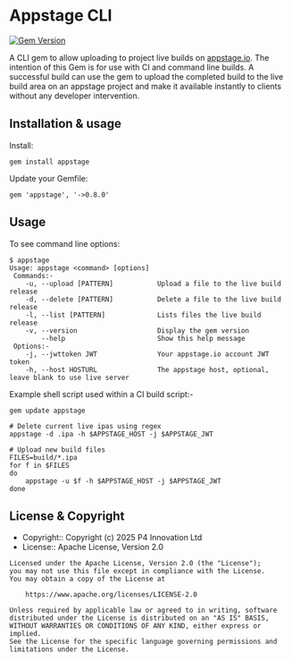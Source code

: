 # Appstage CLI

[![Gem Version](https://badge.fury.io/rb/appstage.svg)](https://badge.fury.io/rb/appstage)

A CLI gem to allow uploading to project live builds on [appstage.io](https://wwww.appstage.io). The intention of this Gem is for use with CI and command line builds. A successful build can use the gem to upload the completed build to the live build area on an appstage project and make it available instantly to clients without any developer intervention. 

## Installation & usage

Install:

```
gem install appstage
```

Update your Gemfile:

```
gem 'appstage', '->0.8.0'
```

## Usage

To see command line options:

```
$ appstage
Usage: appstage <command> [options]
 Commands:-
    -u, --upload [PATTERN]           Upload a file to the live build release
    -d, --delete [PATTERN]           Delete a file to the live build release
    -l, --list [PATTERN]             Lists files the live build release
    -v, --version                    Display the gem version
        --help                       Show this help message
 Options:-
    -j, --jwttoken JWT               Your appstage.io account JWT token
    -h, --host HOSTURL               The appstage host, optional, leave blank to use live server
```

Example shell script used within a CI build script:-

```
gem update appstage

# Delete current live ipas using regex
appstage -d .ipa -h $APPSTAGE_HOST -j $APPSTAGE_JWT

# Upload new build files
FILES=build/*.ipa
for f in $FILES
do
	appstage -u $f -h $APPSTAGE_HOST -j $APPSTAGE_JWT
done
```

## License & Copyright

- Copyright:: Copyright (c) 2025 P4 Innovation Ltd
- License:: Apache License, Version 2.0

```text
Licensed under the Apache License, Version 2.0 (the "License");
you may not use this file except in compliance with the License.
You may obtain a copy of the License at

    https://www.apache.org/licenses/LICENSE-2.0

Unless required by applicable law or agreed to in writing, software
distributed under the License is distributed on an "AS IS" BASIS,
WITHOUT WARRANTIES OR CONDITIONS OF ANY KIND, either express or implied.
See the License for the specific language governing permissions and
limitations under the License.
```